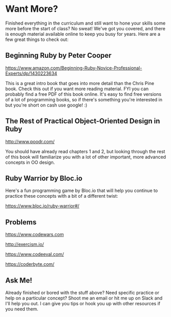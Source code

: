 # Want More?

Finished everything in the curriculum and still want to hone your skills some more before the start of class? No sweat! We've got you covered, and there is enough material available online to keep you busy for years. Here are a few great things to check out:

## Beginning Ruby by Peter Cooper

<https://www.amazon.com/Beginning-Ruby-Novice-Professional-Experts/dp/1430223634>

This is a great intro book that goes into more detail than the Chris Pine book. Check this out if you want more reading material. FYI you can probably find a free PDF of this book online. It's easy to find free versions of a lot of programming books, so if there's something you're interested in but you're short on cash use google! :)

## The Rest of Practical Object-Oriented Design in Ruby

<http://www.poodr.com/>

You should have already read chapters 1 and 2, but looking through the rest of this book will familiarize you with a lot of other important, more advanced concepts in OO design.

## Ruby Warrior by Bloc.io

Here's a fun programming game by Bloc.io that will help you continue to practice these concepts with a bit of a different twist:

<https://www.bloc.io/ruby-warrior#/>

## Problems

<https://www.codewars.com>

<http://exercism.io/>

<https://www.codeeval.com/>

<https://coderbyte.com/>

## Ask Me!

Already finished or bored with the stuff above? Need specific practice or help on a particular concept? Shoot me an email or hit me up on Slack and I'll help you out. I can give you tips or hook you up with other resources if you need them.
